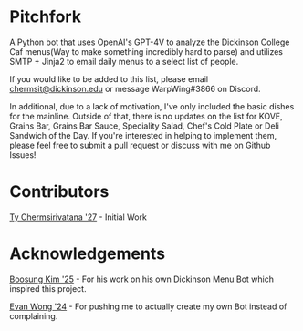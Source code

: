 # Pitchfork
A Python bot that uses OpenAI's GPT-4V to analyze the Dickinson College Caf menus(Way to make something incredibly hard to parse) and utilizes SMTP + Jinja2 to email daily menus to a select list of people.

If you would like to be added to this list, please email chermsit@dickinson.edu or message WarpWing#3866 on Discord.

In additional, due to a lack of motivation, I've only included the basic dishes for the mainline. Outside of that, there is no updates on the list for KOVE, Grains Bar, Grains Bar Sauce, Speciality Salad, Chef's Cold Plate or Deli Sandwich of the Day. If you're interested in helping to implement them, please feel free to submit a pull request or discuss with me on Github Issues!


# Contributors
[Ty Chermsirivatana '27](https://github.com/WarpWing) - Initial Work

# Acknowledgements 
[Boosung Kim '25](https://github.com/boosungkim) - For his work on his own Dickinson Menu Bot which inspired this project.

[Evan Wong '24](https://github.com/evanwong1020) - For pushing me to actually create my own Bot instead of complaining.
